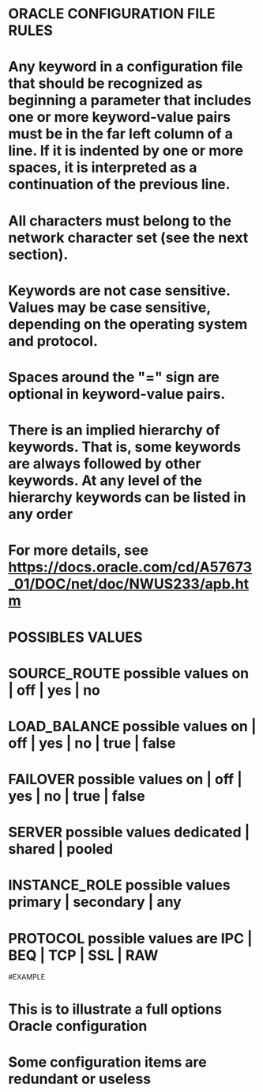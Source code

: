 # ORACLE CONFIGURATION FILE RULES
  # Any keyword in a configuration file that should be recognized as beginning a parameter that includes one or more keyword-value pairs must be in the far left column of a line. If it is indented by one or more spaces, it is interpreted as a continuation of the previous line.
  # All characters must belong to the network character set (see the next section).
  # Keywords are not case sensitive. Values may be case sensitive, depending on the operating system and protocol.
  # Spaces around the "=" sign are optional in keyword-value pairs.
  # There is an implied hierarchy of keywords. That is, some keywords are always followed by other keywords. At any level of the hierarchy keywords can be listed in any order
  # For more details, see https://docs.oracle.com/cd/A57673_01/DOC/net/doc/NWUS233/apb.htm

# POSSIBLES VALUES
  # SOURCE_ROUTE possible values on | off | yes | no
  # LOAD_BALANCE possible values on | off | yes | no | true | false
  # FAILOVER possible values on | off | yes | no | true | false
  # SERVER possible values dedicated | shared | pooled
  # INSTANCE_ROLE possible values primary | secondary | any
  # PROTOCOL possible values are IPC | BEQ | TCP | SSL | RAW
  
#EXAMPLE
  # This is to illustrate a full options Oracle configuration
  # Some configuration items are redundant or useless
